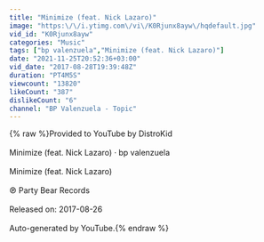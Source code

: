 ```yaml
---
title: "Minimize (feat. Nick Lazaro)"
image: "https:\/\/i.ytimg.com\/vi\/K0Rjunx8ayw\/hqdefault.jpg"
vid_id: "K0Rjunx8ayw"
categories: "Music"
tags: ["bp valenzuela","Minimize (feat. Nick Lazaro)"]
date: "2021-11-25T20:52:36+03:00"
vid_date: "2017-08-28T19:39:48Z"
duration: "PT4M5S"
viewcount: "13820"
likeCount: "387"
dislikeCount: "6"
channel: "BP Valenzuela - Topic"
---
```

{% raw %}Provided to YouTube by DistroKid<br /><br />Minimize (feat. Nick Lazaro) · bp valenzuela<br /><br />Minimize (feat. Nick Lazaro)<br /><br />℗ Party Bear Records<br /><br />Released on: 2017-08-26<br /><br />Auto-generated by YouTube.{% endraw %}
